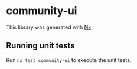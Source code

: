 # community-ui

This library was generated with [Nx](https://nx.dev).

## Running unit tests

Run `nx test community-ui` to execute the unit tests.
